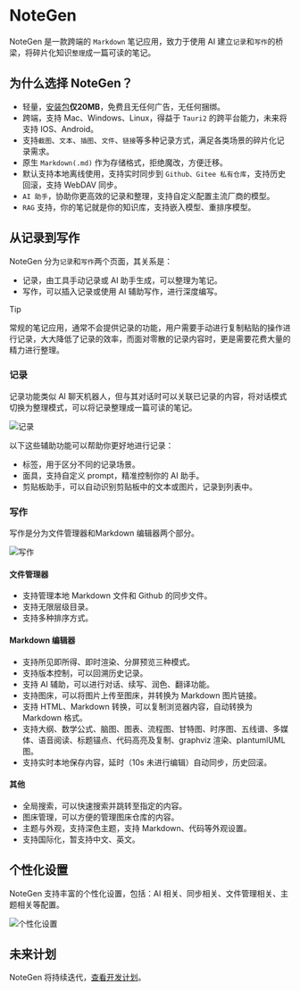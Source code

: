 # NoteGen

NoteGen 是一款跨端的 `Markdown` 笔记应用，致力于使用 AI 建立`记录`和`写作`的桥梁，将碎片化知识`整理`成一篇可读的笔记。

## 为什么选择 NoteGen？

- 轻量，[安装包](https://github.com/codexu/note-gen/releases)**仅20MB**，免费且无任何广告，无任何捆绑。
- 跨端，支持 Mac、Windows、Linux，得益于 `Tauri2` 的跨平台能力，未来将支持 IOS、Android。
- 支持`截图`、`文本`、`插图`、`文件`、`链接`等多种记录方式，满足各类场景的碎片化记录需求。
- 原生 `Markdown(.md)` 作为存储格式，拒绝魔改，方便迁移。
- 默认支持本地离线使用，支持实时同步到 `Github、Gitee 私有仓库`，支持历史回滚，支持 WebDAV 同步。
- `AI 助手`，协助你更高效的记录和整理，支持自定义配置主流厂商的模型。
- `RAG` 支持，你的笔记就是你的知识库，支持嵌入模型、重排序模型。

## 从记录到写作

NoteGen 分为`记录`和`写作`两个页面，其关系是：

- 记录，由工具手动记录或 AI 助手生成，可以整理为笔记。
- 写作，可以插入记录或使用 AI 辅助写作，进行深度编写。

> [!TIP]
> 常规的笔记应用，通常不会提供记录的功能，用户需要手动进行复制粘贴的操作进行记录，大大降低了记录的效率，而面对零散的记录内容时，更是需要花费大量的精力进行整理。

### 记录

记录功能类似 AI 聊天机器人，但与其对话时可以关联已记录的内容，将对话模式切换为整理模式，可以将记录整理成一篇可读的笔记。

![记录](https://s2.loli.net/2025/05/23/vGN4wMz8IJDEe62.jpg)

以下这些辅助功能可以帮助你更好地进行记录：

- 标签，用于区分不同的记录场景。
- 面具，支持自定义 prompt，精准控制你的 AI 助手。
- 剪贴板助手，可以自动识别剪贴板中的文本或图片，记录到列表中。

### 写作

写作是分为文件管理器和Markdown 编辑器两个部分。

![写作](https://s2.loli.net/2025/05/23/nafSLluZvXrNqVF.jpg)

#### 文件管理器

- 支持管理本地 Markdown 文件和 Github 的同步文件。
- 支持无限层级目录。
- 支持多种排序方式。

#### Markdown 编辑器

- 支持所见即所得、即时渲染、分屏预览三种模式。
- 支持版本控制，可以回溯历史记录。
- 支持 AI 辅助，可以进行对话、续写、润色、翻译功能。
- 支持图床，可以将图片上传至图床，并转换为 Markdown 图片链接。
- 支持 HTML、Markdown 转换，可以复制浏览器内容，自动转换为 Markdown 格式。
- 支持大纲、数学公式、脑图、图表、流程图、甘特图、时序图、五线谱、多媒体、语音阅读、标题锚点、代码高亮及复制、graphviz 渲染、plantumlUML 图。
- 支持实时本地保存内容，延时（10s 未进行编辑）自动同步，历史回滚。

#### 其他

- 全局搜索，可以快速搜索并跳转至指定的内容。
- 图床管理，可以方便的管理图床仓库的内容。
- 主题与外观，支持深色主题，支持 Markdown、代码等外观设置。
- 支持国际化，暂支持中文、英文。

## 个性化设置

NoteGen 支持丰富的个性化设置，包括：AI 相关、同步相关、文件管理相关、主题相关等配置。

![个性化设置](https://s2.loli.net/2025/05/23/4g2Oop8SzG6kQmH.jpg)

## 未来计划

NoteGen 将持续迭代，[查看开发计划](https://github.com/codexu/note-gen/issues/46)。

